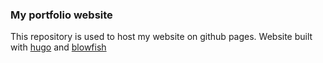 ### My portfolio website
This repository is used to host my website on github pages.
Website built with [hugo](https://gohugo.io/) and [blowfish](https://blowfish.page/)
